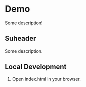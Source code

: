 # Demo

Some description!

## Suheader

Some description.

## Local Development

1. Open index.html in your browser.